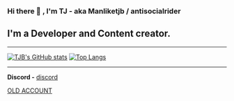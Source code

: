 ### Hi there 👋 , I'm TJ - aka **Manliketjb** / **antisocialrider**

## I'm a Developer and Content creator.

---

[![TJB's GitHub stats](https://github-readme-stats.vercel.app/api?username=antisocialrider&theme=radical)](https://github.com/antisocialrider) [![Top Langs](https://github-readme-stats.vercel.app/api/top-langs/?username=antisocialrider&layout=compact&theme=radical)](https://github.com/antisocialrider)

---

**Discord -**
[discord](https://discord.gg/bwbdnxy44K)

[OLD ACCOUNT](https://github.com/Manliketjb)
